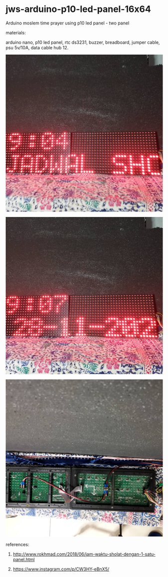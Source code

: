 # jws-arduino-p10-led-panel-16x64
Arduino moslem time prayer using p10 led panel - two panel

materials:

arduino nano, p10 led panel, rtc ds3231, buzzer, breadboard, jumper cable, psu 5v/10A, data cable hub 12.

![alt text](https://github.com/jenizar/jws-arduino-p10-led-panel-16x64/blob/main/Screenshot/ss1.jpg)

![alt text](https://github.com/jenizar/jws-arduino-p10-led-panel-16x64/blob/main/Screenshot/ss2.jpg)

![alt text](https://github.com/jenizar/jws-arduino-p10-led-panel-16x64/blob/main/Screenshot/ss3.jpg)

references:

1. http://www.rokhmad.com/2018/06/jam-waktu-sholat-dengan-1-satu-panel.html

2. https://www.instagram.com/p/CW3HY-eBnX5/
